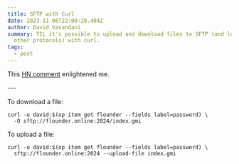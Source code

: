 ```yaml
---
title: SFTP with Curl
date: 2023-11-06T22:00:28.404Z
author: David Vasandani
summary: TIL it's possible to upload and download files to SFTP (and lots of
  other protocols) with curl.
tags:
  - post
---
```

This [HN comment](https://news.ycombinator.com/item?id=9447636) enlightened me.

\---

To download a file:

```
curl -u david:$(op item get flounder --fields label=password) \
  -O sftp://flounder.online:2024/index.gmi
```

To upload a file:

```
curl -u david:$(op item get flounder --fields label=password) \
  sftp://flounder.online:2024 --upload-file index.gmi
```